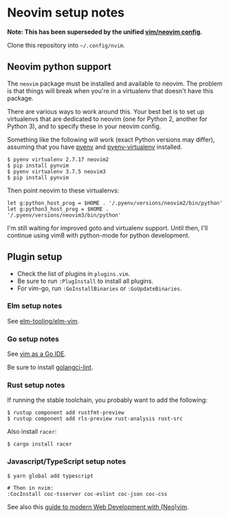 # Neovim setup notes

**Note: This has been superseded by the unified [vim/neovim
config](https://github.com/alex-lee/vimconfig).**

Clone this repository into `~/.config/nvim`.

## Neovim python support

The `neovim` package must be installed and available to neovim. The
problem is that things will break when you're in a virtualenv that
doesn't have this package.

There are various ways to work around this. Your best bet is to set up
virtualenvs that are dedicated to neovim (one for Python 2, another for
Python 3), and to specify these in your neovim config.

Something like the following will work (exact Python versions may differ),
assuming that you have [pyenv] and [pyenv-virtualenv] installed.

[pyenv]: https://github.com/pyenv/pyenv
[pyenv-virtualenv]: https://github.com/pyenv/pyenv-virtualenv

```
$ pyenv virtualenv 2.7.17 neovim2
$ pip install pynvim
$ pyenv virtualenv 3.7.5 neovim3
$ pip install pynvim
```

Then point neovim to these virtualenvs:

```
let g:python_host_prog = $HOME . '/.pyenv/versions/neovim2/bin/python'
let g:python3_host_prog = $HOME . '/.pyenv/versions/neovim3/bin/python'
```

I'm still waiting for improved goto and virtualenv support. Until then,
I'll continue using vim8 with python-mode for python development.

## Plugin setup

* Check the list of plugins in `plugins.vim`.
* Be sure to run `:PlugInstall` to install all plugins.
* For vim-go, run `:GoInstallBinaries` or `:GoUpdateBinaries`.

### Elm setup notes

See [elm-tooling/elm-vim](https://github.com/elm-tooling/elm-vim).

### Go setup notes

See [vim as a Go IDE](https://octetz.com/posts/vim-as-go-ide).

Be sure to install [golangci-lint](https://github.com/golangci/golangci-lint).

### Rust setup notes

If running the stable toolchain, you probably want to add the following:
```
$ rustup component add rustfmt-preview
$ rustup component add rls-preview rust-analysis rust-src
```

Also install `racer`:
```
$ cargo install racer
```

### Javascript/TypeScript setup notes

```
$ yarn global add typescript

# Then in nvim:
:CocInstall coc-tsserver coc-eslint coc-json coc-css
```

See also this [guide to modern Web Development with
(Neo)vim][neovim-web-guide].

[neovim-web-guide]: https://www.freecodecamp.org/news/a-guide-to-modern-web-development-with-neo-vim-333f7efbf8e2/
